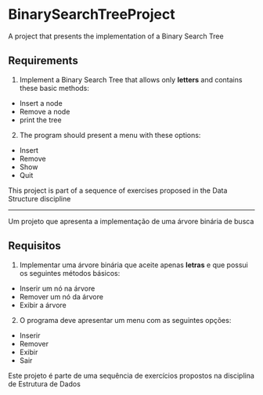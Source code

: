 # BinarySearchTreeProject
A project that presents the implementation of a Binary Search Tree

## Requirements
1. Implement a Binary Search Tree that allows only **letters** and contains these basic methods:
  * Insert a node
  * Remove a node
  * print the tree
2. The program should present a menu with these options:
  * Insert
  * Remove
  * Show
  * Quit

This project is part of a sequence of exercises proposed in the Data Structure discipline
  
-----
Um projeto que apresenta a implementação de uma árvore binária de busca

## Requisitos
1. Implementar uma árvore binária que aceite apenas **letras** e que possui os seguintes métodos básicos:
  * Inserir um nó na árvore
  * Remover um nó da árvore
  * Exibir a árvore
2. O programa deve apresentar um menu com as seguintes opções:
  * Inserir
  * Remover
  * Exibir
  * Sair
  
Este projeto é parte de uma sequência de exercícios propostos na disciplina de Estrutura de Dados
